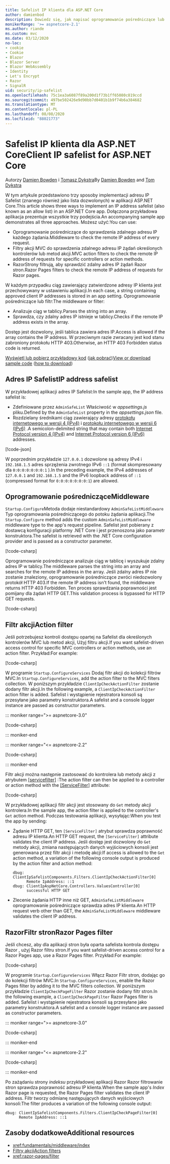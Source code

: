 ```yaml
---
title: Safelist IP klienta dla ASP.NET Core
author: damienbod
description: Dowiedz się, jak napisać oprogramowanie pośredniczące lub filtry akcji, aby zweryfikować zdalne adresy IP w odniesieniu do listy zatwierdzonych adresów IP.
monikerRange: '>= aspnetcore-2.1'
ms.author: riande
ms.custom: mvc
ms.date: 03/12/2020
no-loc:
- cookie
- Cookie
- Blazor
- Blazor Server
- Blazor WebAssembly
- Identity
- Let's Encrypt
- Razor
- SignalR
uid: security/ip-safelist
ms.openlocfilehash: 75c1ea3a6087f89a200d1f73b1ff65080c819ccd
ms.sourcegitcommit: 497be502426e9d90bb7d0401b1b9f74b6a384682
ms.translationtype: MT
ms.contentlocale: pl-PL
ms.lasthandoff: 08/08/2020
ms.locfileid: "88021773"
---
```

# <a name="client-ip-safelist-for-aspnet-core"></a><span data-ttu-id="b7ac2-103">Safelist IP klienta dla ASP.NET Core</span><span class="sxs-lookup"><span data-stu-id="b7ac2-103">Client IP safelist for ASP.NET Core</span></span>

<span data-ttu-id="b7ac2-104">Autorzy [Damien Bowden](https://twitter.com/damien_bod) i [Tomasz Dykstra](https://github.com/tdykstra)</span><span class="sxs-lookup"><span data-stu-id="b7ac2-104">By [Damien Bowden](https://twitter.com/damien_bod) and [Tom Dykstra](https://github.com/tdykstra)</span></span>
 
<span data-ttu-id="b7ac2-105">W tym artykule przedstawiono trzy sposoby implementacji adresu IP Safelist (znanego również jako lista dozwolonych) w aplikacji ASP.NET Core.</span><span class="sxs-lookup"><span data-stu-id="b7ac2-105">This article shows three ways to implement an IP address safelist (also known as an allow list) in an ASP.NET Core app.</span></span> <span data-ttu-id="b7ac2-106">Dołączona przykładowa aplikacja prezentuje wszystkie trzy podejścia.</span><span class="sxs-lookup"><span data-stu-id="b7ac2-106">An accompanying sample app demonstrates all three approaches.</span></span> <span data-ttu-id="b7ac2-107">Możesz użyć:</span><span class="sxs-lookup"><span data-stu-id="b7ac2-107">You can use:</span></span>

* <span data-ttu-id="b7ac2-108">Oprogramowanie pośredniczące do sprawdzenia zdalnego adresu IP każdego żądania.</span><span class="sxs-lookup"><span data-stu-id="b7ac2-108">Middleware to check the remote IP address of every request.</span></span>
* <span data-ttu-id="b7ac2-109">Filtry akcji MVC do sprawdzenia zdalnego adresu IP żądań określonych kontrolerów lub metod akcji.</span><span class="sxs-lookup"><span data-stu-id="b7ac2-109">MVC action filters to check the remote IP address of requests for specific controllers or action methods.</span></span>
* <span data-ttu-id="b7ac2-110">RazorStrony filtrują, aby sprawdzić zdalny adres IP żądań Razor stron.</span><span class="sxs-lookup"><span data-stu-id="b7ac2-110">Razor Pages filters to check the remote IP address of requests for Razor pages.</span></span>

<span data-ttu-id="b7ac2-111">W każdym przypadku ciąg zawierający zatwierdzone adresy IP klienta jest przechowywany w ustawieniu aplikacji.</span><span class="sxs-lookup"><span data-stu-id="b7ac2-111">In each case, a string containing approved client IP addresses is stored in an app setting.</span></span> <span data-ttu-id="b7ac2-112">Oprogramowanie pośredniczące lub filtr:</span><span class="sxs-lookup"><span data-stu-id="b7ac2-112">The middleware or filter:</span></span>

* <span data-ttu-id="b7ac2-113">Analizuje ciąg w tablicy.</span><span class="sxs-lookup"><span data-stu-id="b7ac2-113">Parses the string into an array.</span></span> 
* <span data-ttu-id="b7ac2-114">Sprawdza, czy zdalny adres IP istnieje w tablicy.</span><span class="sxs-lookup"><span data-stu-id="b7ac2-114">Checks if the remote IP address exists in the array.</span></span>

<span data-ttu-id="b7ac2-115">Dostęp jest dozwolony, jeśli tablica zawiera adres IP.</span><span class="sxs-lookup"><span data-stu-id="b7ac2-115">Access is allowed if the array contains the IP address.</span></span> <span data-ttu-id="b7ac2-116">W przeciwnym razie zwracany jest kod stanu zabroniony protokołu HTTP 403.</span><span class="sxs-lookup"><span data-stu-id="b7ac2-116">Otherwise, an HTTP 403 Forbidden status code is returned.</span></span>

<span data-ttu-id="b7ac2-117">[Wyświetl lub pobierz przykładowy kod](https://github.com/dotnet/AspNetCore.Docs/tree/master/aspnetcore/security/ip-safelist/samples) ([jak pobrać](xref:index#how-to-download-a-sample))</span><span class="sxs-lookup"><span data-stu-id="b7ac2-117">[View or download sample code](https://github.com/dotnet/AspNetCore.Docs/tree/master/aspnetcore/security/ip-safelist/samples) ([how to download](xref:index#how-to-download-a-sample))</span></span>

## <a name="ip-address-safelist"></a><span data-ttu-id="b7ac2-118">Adres IP Safelist</span><span class="sxs-lookup"><span data-stu-id="b7ac2-118">IP address safelist</span></span>

<span data-ttu-id="b7ac2-119">W przykładowej aplikacji adres IP Safelist:</span><span class="sxs-lookup"><span data-stu-id="b7ac2-119">In the sample app, the IP address safelist is:</span></span>

* <span data-ttu-id="b7ac2-120">Zdefiniowane przez `AdminSafeList` Właściwość w *appsettings.js* pliku.</span><span class="sxs-lookup"><span data-stu-id="b7ac2-120">Defined by the `AdminSafeList` property in the *appsettings.json* file.</span></span>
* <span data-ttu-id="b7ac2-121">Rozdzielany średnikami ciąg zawierający adresy [protokołu internetowego w wersji 4 (IPv4)](https://wikipedia.org/wiki/IPv4) i [protokołu internetowego w wersji 6 (IPv6)](https://wikipedia.org/wiki/IPv6) .</span><span class="sxs-lookup"><span data-stu-id="b7ac2-121">A semicolon-delimited string that may contain both [Internet Protocol version 4 (IPv4)](https://wikipedia.org/wiki/IPv4) and [Internet Protocol version 6 (IPv6)](https://wikipedia.org/wiki/IPv6) addresses.</span></span>

[!code-json[](ip-safelist/samples/3.x/ClientIpAspNetCore/appsettings.json?range=1-3&highlight=2)]

<span data-ttu-id="b7ac2-122">W poprzednim przykładzie `127.0.0.1` dozwolone są adresy IPv4 i `192.168.1.5` adres sprzężenia zwrotnego IPv6 `::1` (format skompresowany dla `0:0:0:0:0:0:0:1` ).</span><span class="sxs-lookup"><span data-stu-id="b7ac2-122">In the preceding example, the IPv4 addresses of `127.0.0.1` and `192.168.1.5` and the IPv6 loopback address of `::1` (compressed format for `0:0:0:0:0:0:0:1`) are allowed.</span></span>

## <a name="middleware"></a><span data-ttu-id="b7ac2-123">Oprogramowanie pośredniczące</span><span class="sxs-lookup"><span data-stu-id="b7ac2-123">Middleware</span></span>

<span data-ttu-id="b7ac2-124">`Startup.Configure`Metoda dodaje niestandardowy `AdminSafeListMiddleware` Typ oprogramowania pośredniczącego do potoku żądania aplikacji.</span><span class="sxs-lookup"><span data-stu-id="b7ac2-124">The `Startup.Configure` method adds the custom `AdminSafeListMiddleware` middleware type to the app's request pipeline.</span></span> <span data-ttu-id="b7ac2-125">Safelist jest pobierany z dostawcą konfiguracji platformy .NET Core i jest przenoszona jako parametr konstruktora.</span><span class="sxs-lookup"><span data-stu-id="b7ac2-125">The safelist is retrieved with the .NET Core configuration provider and is passed as a constructor parameter.</span></span>

[!code-csharp[](ip-safelist/samples/3.x/ClientIpAspNetCore/Startup.cs?name=snippet_ConfigureAddMiddleware)]

<span data-ttu-id="b7ac2-126">Oprogramowanie pośredniczące analizuje ciąg w tablicę i wyszukuje zdalny adres IP w tablicy.</span><span class="sxs-lookup"><span data-stu-id="b7ac2-126">The middleware parses the string into an array and searches for the remote IP address in the array.</span></span> <span data-ttu-id="b7ac2-127">Jeśli zdalny adres IP nie zostanie znaleziony, oprogramowanie pośredniczące zwróci niedozwolony protokół HTTP 403.</span><span class="sxs-lookup"><span data-stu-id="b7ac2-127">If the remote IP address isn't found, the middleware returns HTTP 403 Forbidden.</span></span> <span data-ttu-id="b7ac2-128">Ten proces sprawdzania poprawności jest pomijany dla żądań HTTP GET.</span><span class="sxs-lookup"><span data-stu-id="b7ac2-128">This validation process is bypassed for HTTP GET requests.</span></span>

[!code-csharp[](ip-safelist/samples/Shared/ClientIpSafelistComponents/Middlewares/AdminSafeListMiddleware.cs?name=snippet_ClassOnly)]

## <a name="action-filter"></a><span data-ttu-id="b7ac2-129">Filtr akcji</span><span class="sxs-lookup"><span data-stu-id="b7ac2-129">Action filter</span></span>

<span data-ttu-id="b7ac2-130">Jeśli potrzebujesz kontroli dostępu opartej na Safelist dla określonych kontrolerów MVC lub metod akcji, Użyj filtru akcji.</span><span class="sxs-lookup"><span data-stu-id="b7ac2-130">If you want safelist-driven access control for specific MVC controllers or action methods, use an action filter.</span></span> <span data-ttu-id="b7ac2-131">Przykład:</span><span class="sxs-lookup"><span data-stu-id="b7ac2-131">For example:</span></span>

[!code-csharp[](ip-safelist/samples/Shared/ClientIpSafelistComponents/Filters/ClientIpCheckActionFilter.cs?name=snippet_ClassOnly)]

<span data-ttu-id="b7ac2-132">W programie `Startup.ConfigureServices` Dodaj filtr akcji do kolekcji filtrów MVC.</span><span class="sxs-lookup"><span data-stu-id="b7ac2-132">In `Startup.ConfigureServices`, add the action filter to the MVC filters collection.</span></span> <span data-ttu-id="b7ac2-133">W poniższym przykładzie `ClientIpCheckActionFilter` zostanie dodany filtr akcji.</span><span class="sxs-lookup"><span data-stu-id="b7ac2-133">In the following example, a `ClientIpCheckActionFilter` action filter is added.</span></span> <span data-ttu-id="b7ac2-134">Safelist i wystąpienie rejestratora konsoli są przesyłane jako parametry konstruktora.</span><span class="sxs-lookup"><span data-stu-id="b7ac2-134">A safelist and a console logger instance are passed as constructor parameters.</span></span>

::: moniker range=">= aspnetcore-3.0"

[!code-csharp[](ip-safelist/samples/3.x/ClientIpAspNetCore/Startup.cs?name=snippet_ConfigureServicesActionFilter)]

::: moniker-end

::: moniker range="<= aspnetcore-2.2"

[!code-csharp[](ip-safelist/samples/2.x/ClientIpAspNetCore/Startup.cs?name=snippet_ConfigureServicesActionFilter)]

::: moniker-end

<span data-ttu-id="b7ac2-135">Filtr akcji można następnie zastosować do kontrolera lub metody akcji z atrybutem [[servicefilter]](xref:Microsoft.AspNetCore.Mvc.ServiceFilterAttribute) :</span><span class="sxs-lookup"><span data-stu-id="b7ac2-135">The action filter can then be applied to a controller or action method with the [[ServiceFilter]](xref:Microsoft.AspNetCore.Mvc.ServiceFilterAttribute) attribute:</span></span>

[!code-csharp[](ip-safelist/samples/3.x/ClientIpAspNetCore/Controllers/ValuesController.cs?name=snippet_ActionFilter&highlight=1)]

<span data-ttu-id="b7ac2-136">W przykładowej aplikacji filtr akcji jest stosowany do `Get` metody akcji kontrolera.</span><span class="sxs-lookup"><span data-stu-id="b7ac2-136">In the sample app, the action filter is applied to the controller's `Get` action method.</span></span> <span data-ttu-id="b7ac2-137">Podczas testowania aplikacji, wysyłając:</span><span class="sxs-lookup"><span data-stu-id="b7ac2-137">When you test the app by sending:</span></span>

* <span data-ttu-id="b7ac2-138">Żądanie HTTP GET, ten `[ServiceFilter]` atrybut sprawdza poprawność adresu IP klienta.</span><span class="sxs-lookup"><span data-stu-id="b7ac2-138">An HTTP GET request, the `[ServiceFilter]` attribute validates the client IP address.</span></span> <span data-ttu-id="b7ac2-139">Jeśli dostęp jest dozwolony do `Get` metody akcji, zmiana następujących danych wyjściowych konsoli jest generowana przez filtr akcji i metodę akcji:</span><span class="sxs-lookup"><span data-stu-id="b7ac2-139">If access is allowed to the `Get` action method, a variation of the following console output is produced by the action filter and action method:</span></span>

    ```
    dbug: ClientIpSafelistComponents.Filters.ClientIpCheckActionFilter[0]
          Remote IpAddress: ::1
    dbug: ClientIpAspNetCore.Controllers.ValuesController[0]
          successful HTTP GET    
    ```

* <span data-ttu-id="b7ac2-140">Zlecenie żądania HTTP inne niż GET, `AdminSafeListMiddleware` oprogramowanie pośredniczące sprawdza adres IP klienta.</span><span class="sxs-lookup"><span data-stu-id="b7ac2-140">An HTTP request verb other than GET, the `AdminSafeListMiddleware` middleware validates the client IP address.</span></span>

## <a name="no-locrazor-pages-filter"></a><span data-ttu-id="b7ac2-141">RazorFiltr stron</span><span class="sxs-lookup"><span data-stu-id="b7ac2-141">Razor Pages filter</span></span>

<span data-ttu-id="b7ac2-142">Jeśli chcesz, aby dla aplikacji stron była oparta safelista kontrola dostępu Razor , użyj Razor filtru stron.</span><span class="sxs-lookup"><span data-stu-id="b7ac2-142">If you want safelist-driven access control for a Razor Pages app, use a Razor Pages filter.</span></span> <span data-ttu-id="b7ac2-143">Przykład:</span><span class="sxs-lookup"><span data-stu-id="b7ac2-143">For example:</span></span>

[!code-csharp[](ip-safelist/samples/Shared/ClientIpSafelistComponents/Filters/ClientIpCheckPageFilter.cs?name=snippet_ClassOnly)]

<span data-ttu-id="b7ac2-144">W programie `Startup.ConfigureServices` Włącz Razor Filtr stron, dodając go do kolekcji filtrów MVC.</span><span class="sxs-lookup"><span data-stu-id="b7ac2-144">In `Startup.ConfigureServices`, enable the Razor Pages filter by adding it to the MVC filters collection.</span></span> <span data-ttu-id="b7ac2-145">W poniższym przykładzie `ClientIpCheckPageFilter` Razor zostanie dodany filtr stron.</span><span class="sxs-lookup"><span data-stu-id="b7ac2-145">In the following example, a `ClientIpCheckPageFilter` Razor Pages filter is added.</span></span> <span data-ttu-id="b7ac2-146">Safelist i wystąpienie rejestratora konsoli są przesyłane jako parametry konstruktora.</span><span class="sxs-lookup"><span data-stu-id="b7ac2-146">A safelist and a console logger instance are passed as constructor parameters.</span></span>

::: moniker range=">= aspnetcore-3.0"

[!code-csharp[](ip-safelist/samples/3.x/ClientIpAspNetCore/Startup.cs?name=snippet_ConfigureServicesPageFilter)]

::: moniker-end

::: moniker range="<= aspnetcore-2.2"

[!code-csharp[](ip-safelist/samples/2.x/ClientIpAspNetCore/Startup.cs?name=snippet_ConfigureServicesPageFilter)]

::: moniker-end

<span data-ttu-id="b7ac2-147">Po zażądaniu strony *indeksu* przykładowej aplikacji Razor Razor filtrowanie stron sprawdza poprawność adresu IP klienta.</span><span class="sxs-lookup"><span data-stu-id="b7ac2-147">When the sample app's *Index* Razor page is requested, the Razor Pages filter validates the client IP address.</span></span> <span data-ttu-id="b7ac2-148">Filtr tworzy odmianę następujących danych wyjściowych konsoli:</span><span class="sxs-lookup"><span data-stu-id="b7ac2-148">The filter produces a variation of the following console output:</span></span>

```
dbug: ClientIpSafelistComponents.Filters.ClientIpCheckPageFilter[0]
      Remote IpAddress: ::1
```

## <a name="additional-resources"></a><span data-ttu-id="b7ac2-149">Zasoby dodatkowe</span><span class="sxs-lookup"><span data-stu-id="b7ac2-149">Additional resources</span></span>

* <xref:fundamentals/middleware/index>
* [<span data-ttu-id="b7ac2-150">Filtry akcji</span><span class="sxs-lookup"><span data-stu-id="b7ac2-150">Action filters</span></span>](xref:mvc/controllers/filters#action-filters)
* <xref:razor-pages/filter>
